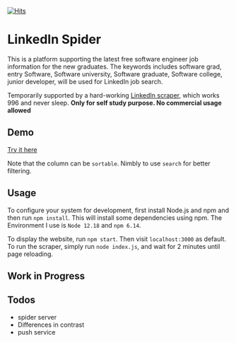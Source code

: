 [![Hits](https://hits.seeyoufarm.com/api/count/incr/badge.svg?url=https%3A%2F%2Fgithub.com%2Fqh96%2Ftacocat)](https://hits.seeyoufarm.com)

# LinkedIn Spider

This is a platform supporting the latest free software engineer job information for the new graduates.
The keywords includes software grad, entry Software, Software university, Software graduate, Software college, junior developer, will be used for LinkedIn job search.



Temporarily supported by a hard-working [LinkedIn scraper](https://www.npmjs.com/package/linkedin-jobs-scraper), which works 996 and never sleep.
**Only for self study purpose. No commercial usage allowed**

## Demo

[Try it here](https://linkedin-spider.netlify.app)

Note that the column can be `sortable`. Nimbly to use `search` for better filtering.

## Usage

To configure your system for development, first install Node.js and npm and
then run `npm install`. This will install some dependencies using npm. The Environment
I use is `Node 12.18` and `npm 6.14`.

To display the website, run `npm start`. Then visit `localhost:3000` as default. To run the
scraper, simply run `node index.js`, and wait for 2 minutes until page reloading.

## Work in Progress



## Todos

- spider server
- Differences in contrast
- push service
